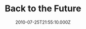 ---
title: "Back to the Future"
year: 1985
date: 2010-07-25T21:55:10.000Z
permalink: /almanac/movies/2010-07-25-back-to-the-future/index.html
link: https://letterboxd.com/rknightuk/film/back-to-the-future/8/
rating: 3
tmdbid: 105
---